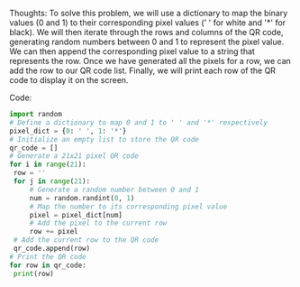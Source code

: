  Thoughts:
   To solve this problem, we will use a dictionary to map the binary values (0 and 1) to their corresponding pixel values (' ' for white and '*' for black). We will then iterate through the rows and columns of the QR code, generating random numbers between 0 and 1 to represent the pixel value. We can then append the corresponding pixel value to a string that represents the row. Once we have generated all the pixels for a row, we can add the row to our QR code list. Finally, we will print each row of the QR code to display it on the screen.

   Code:
   ```python
import random
# Define a dictionary to map 0 and 1 to ' ' and '*' respectively
pixel_dict = {0: ' ', 1: '*'}
# Initialize an empty list to store the QR code
qr_code = []
# Generate a 21x21 pixel QR code
for i in range(21):
    row = ''
    for j in range(21):
        # Generate a random number between 0 and 1
        num = random.randint(0, 1)
        # Map the number to its corresponding pixel value
        pixel = pixel_dict[num]
        # Add the pixel to the current row
        row += pixel
    # Add the current row to the QR code
    qr_code.append(row)
# Print the QR code
for row in qr_code:
    print(row)
   ```
